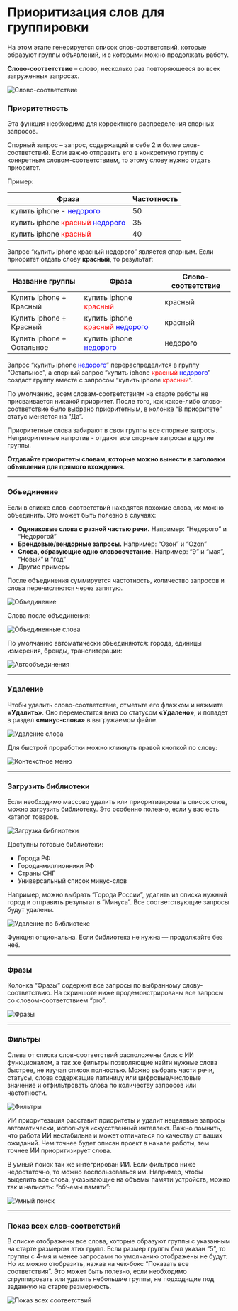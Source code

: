 # Приоритизация слов для группировки

На этом этапе генерируется список слов-соответствий, которые образуют группы объявлений, и с которыми можно продолжать работу.

**Слово-соответствие** – слово, несколько раз повторяющееся во всех загруженных запросах.

![Слово-соответствие](https://help.adgasm.tools/assets/7-BfCEnOTr.png)

### Приоритетность

Эта функция необходима для корректного распределения спорных запросов.

Спорный запрос – запрос, содержащий в себе 2 и более слов-соответствий. Если важно отправить его в конкретную группу с конкретным словом-соответствием, то этому слову нужно отдать приоритет.

Пример:

| Фраза                                  | Частотность |
| -------------------------------------- | ----------- |
| купить iphone - <span style="color:blue">недорого</span>            | 50          |
| купить iphone <span style="color:red">красный</span>    <span style="color:blue">недорого</span>    | 35          |
| купить iphone <span style="color:red">красный</span>             | 40          |

Запрос “купить iphone красный недорого” является спорным. Если приоритет отдать слову **красный**, то результат:

| Название группы           | Фраза                                  | Слово-соответствие |
| ------------------------- | -------------------------------------- | ------------------ |
| Купить iphone + Красный   | купить iphone <span style="color:red">красный</span>              | красный            |
| Купить iphone + Красный   | купить iphone <span style="color:red">красный</span>  <span style="color:blue">недорого</span>   | красный            |
| Купить iphone + Остальное | купить iphone <span style="color:blue">недорого</span>               | недорого           |

Запрос “купить iphone <span style="color:blue">недорого</span>” перераспределится в группу “Остальное”, а спорный запрос “купить iphone <span style="color:red">красный</span> <span style="color:blue">недорого</span>” создаст группу вместе с запросом “купить iphone <span style="color:red">красный</span>”.

По умолчанию, всем словам-соответствиям на старте работы не присваивается никакой приоритет. После того, как какое-либо слово-соответствие было выбрано приоритетным, в колонке “В приоритете” статус меняется на “Да”.

Приоритетные слова забирают в свои группы все спорные запросы. Неприоритетные напротив - отдают все спорные запросы в другие группы.

**Отдавайте приоритеты словам, которые можно вынести в заголовки объявления для прямого вхождения.**

---

### Объединение

Если в списке слов-соответствий находятся похожие слова, их можно объединить. Это может быть полезно в случаях:

* **Одинаковые слова с разной частью речи.** Например: “Недорого” и “Недорогой”
* **Брендовые/вендорные запросы.** Например: “Озон” и “Ozon”
* **Слова, образующие одно словосочетание.** Например: “9” и “мая”, “Новый” и “год”
* Другие примеры

После объединения суммируется частотность, количество запросов и слова перечисляются через запятую.

![Объединение](https://help.adgasm.tools/assets/8-DJY7SeDT.png)

Слова после объединения:

![Объединенные слова](https://help.adgasm.tools/assets/9-BlJICg0u.png)

По умолчанию автоматически объединяются: города, единицы измерения, бренды, транслитерации:

![Автообъединения](https://help.adgasm.tools/assets/7-BfCEnOTr.png)

---

### Удаление

Чтобы удалить слово-соответствие, отметьте его флажком и нажмите **«Удалить»**. Оно переместится вниз со статусом **«Удалено»**, и попадет в раздел **«минус-слова»** в выгружаемом файле.

![Удаление слова](https://help.adgasm.tools/assets/10-CL6hCWWc.png)

Для быстрой проработки можно кликнуть правой кнопкой по слову:

![Контекстное меню](https://help.adgasm.tools/assets/11-BQsdhbtp.png)

---

### Загрузить библиотеки

Если необходимо массово удалить или приоритизировать список слов, можно загрузить библиотеку. Это особенно полезно, если у вас есть каталог товаров.

![Загрузка библиотеки](https://help.adgasm.tools/assets/12-CfoAC-Ot.png)

Доступны готовые библиотеки:

* Города РФ
* Города-миллионники РФ
* Страны СНГ
* Универсальный список минус-слов

Например, можно выбрать “Города России”, удалить из списка нужный город и отправить результат в “Минуса”. Все соответствующие запросы будут удалены.

![Удаление по библиотеке](https://help.adgasm.tools/assets/13-DKrq0y4Q.png)

Функция опциональна. Если библиотека не нужна — продолжайте без неё.

---

### Фразы

Колонка “Фразы” содержит все запросы по выбранному слову-соответствию. На скриншоте ниже продемонстрированы все запросы со словом-соответствием “pro”.

![Фразы]( https://help.adgasm.tools/assets/14-DvE-zIJe.png )

---

### Фильтры

Слева от списка слов-соответствий расположены блок с ИИ функционалом, а так же фильтры позволяющие найти нужные слова быстрее, не изучая список полностью. Можно выбрать части речи, статусы, слова содержащие латиницу или цифровые/числовые значение и отфильтровать слова по количеству запросов или частотности.

![Фильтры]( https://help.adgasm.tools/assets/15-D7G2WvW8.png )

ИИ приоритезация расставит приоритеты и удалит нецелевые запросы автоматически, используя искусственный интеллект. Важно помнить, что работа ИИ нестабильна и может отличаться по качеству от ваших ожиданий. Чем точнее будет описан проект в начале работы, тем точнее ИИ приоритизирует слова.

В умный поиск так же интегрирован ИИ. Если фильтров ниже недостаточно, то можно воспользоваться им. Например, чтобы выделить все слова, указывающие на объемы памяти устройств, можно так и написать: “объемы памяти”:

![Умный поиск]( https://help.adgasm.tools/assets/16-CsQGf0M9.png )

---

### Показ всех слов-соответствий

В списке отображены все слова, которые образуют группы с указанным на старте размером этих групп. Если размер группы был указан “5”, то группы с 4-мя и менее запросами по умолчанию отображены не будут. Но их можно отобразить, нажав на чек-бокс “Показать все соответствия”. Это может быть полезно, если необходимо сгруппировать или удалить небольшие группы, не подходящие под заданную на старте размерность.

![Показ всех соответствий]( https://help.adgasm.tools/assets/17-wqVe6yoz.png )
